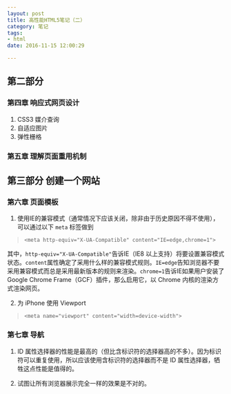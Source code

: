 ```yaml
---
layout: post
title: 高性能HTML5笔记（二）
category: 笔记
tags: 
- html
date: 2016-11-15 12:00:29

---
```


## 第二部分

### 第四章 响应式网页设计

1. CSS3 媒介查询
2. 自适应图片
3. 弹性栅格

### 第五章 理解页面重用机制

## 第三部分 创建一个网站

### 第六章 页面模板

1. 使用IE的兼容模式（通常情况下应该关闭，除非由于历史原因不得不使用），可以通过以下 `meta` 标签做到

> `<meta http-equiv="X-UA-Compatible" content="IE=edge,chrome=1">`

其中，`http-equiv="X-UA-Compatible"`告诉IE（IE8 以上支持）将要设置兼容模式状态。`content`属性确定了采用什么样的兼容模式规则。`IE=edge`告知浏览器不要采用兼容模式而总是采用最新版本的规则来渲染。`chrome=1`告诉IE如果用户安装了 Google Chrome Frame（GCF）插件，那么启用它，以 Chrome 内核的渲染方式渲染网页。

2. 为 iPhone 使用 Viewport

> `<meta name="viewport" content="width=device-width">`

### 第七章 导航

1. ID 属性选择器的性能是最高的（但比含标识符的选择器高的不多）。因为标识符可以重复使用，所以应该使用含标识符的选择器而不是 ID 属性选择器，牺牲这点性能是值得的。

2. 试图让所有浏览器展示完全一样的效果是不对的。